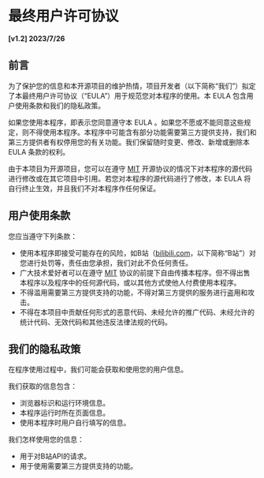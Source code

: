 # 最终用户许可协议

**[v1.2] 2023/7/26**

## 前言

为了保护您的信息和本开源项目的维护热情，项目开发者（以下简称“我们”）拟定了本最终用户许可协议（“EULA”）用于规范您对本程序的使用。本 EULA 包含用户使用条款和我们的隐私政策。

如果您使用本程序，即表示您同意遵守本 EULA 。如果您不愿或不能同意这些规定，则不得使用本程序。本程序中可能含有部分功能需要第三方提供支持，我们和第三方提供者有权停用您的有关功能。我们保留随时变更、修改、新增或删除本 EULA 条款的权利。

由于本项目为开源项目，您可以在遵守 [MIT](https://github.com/andywang425/BLTH/blob/master/LICENSE) 开源协议的情况下对本程序的源代码进行修改或在其它项目中引用。若您对本程序的源代码进行了修改，本 EULA 将自行终止生效，并且我们不对本程序作任何保证。

## 用户使用条款

您应当遵守下列条款：

-   使用本程序即接受可能存在的风险，如B站（[bilibili.com](https://bilibili.com)，以下简称“B站”）对您进行处罚等，责任由您承担，我们对此不负任何责任。
-   广大技术爱好者可以在遵守 [MIT](https://github.com/andywang425/BLTH/blob/master/LICENSE) 协议的前提下自由传播本程序。但不得出售本程序以及程序中的任何源代码，或以其他方式使他人付费使用本程序。
-   不得滥用需要第三方提供支持的功能，不得对第三方提供的服务进行盗用和攻击。
-   不得在本项目中贡献任何形式的恶意代码、未经允许的推广代码、未经允许的统计代码、无效代码和其他违反法律法规的代码。

## 我们的隐私政策

在程序使用过程中，我们可能会获取和使用您的用户信息。

我们获取的信息包含：

-   浏览器标识和运行环境信息。
-   本程序运行时所在页面信息。
-   使用本程序时用户自行填写的信息。

我们怎样使用您的信息：

-   用于对B站API的请求。
-   用于使用需要第三方提供支持的功能。
